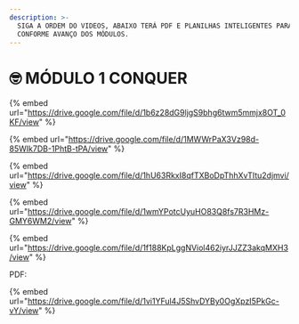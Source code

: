 ```yaml
---
description: >-
  SIGA A ORDEM DO VIDEOS, ABAIXO TERÁ PDF E PLANILHAS INTELIGENTES PARA USAR
  CONFORME AVANÇO DOS MÓDULOS.
---
```


# 🤓 MÓDULO 1 CONQUER

{% embed url="https://drive.google.com/file/d/1b6z28dG9ljgS9bhg6twm5mmjx8OT_0KF/view" %}

{% embed url="https://drive.google.com/file/d/1MWWrPaX3Vz98d-85WIk7DB-1PhtB-tPA/view" %}

{% embed url="https://drive.google.com/file/d/1hU63RkxI8qfTXBoDpThhXvTItu2djmvi/view" %}

{% embed url="https://drive.google.com/file/d/1wmYPotcUyuHO83Q8fs7R3HMz-GMY6WM2/view" %}

{% embed url="https://drive.google.com/file/d/1f188KpLggNViol462iyrJJZZ3akqMXH3/view" %}

PDF:

{% embed url="https://drive.google.com/file/d/1vi1YFul4J5ShvDYBy0OgXpzI5PkGc-vY/view" %}

